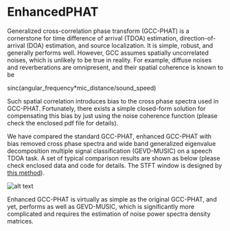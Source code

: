 # EnhancedPHAT
Generalized cross-correlation phase transform (GCC-PHAT) is a cornerstone for time difference of arrival (TDOA) estimation, direction-of-arrival (DOA) estimation, and source localization. It is simple, robust, and generally performs well. However, GCC assumes spatially uncorrelated noises, which is unlikely to be true in reality. For example, diffuse noises and reverberations are omnipresent, and their spatial coherence is known to be 

sinc(angular_frequency*mic_distance/sound_speed)

Such spatial correlation introduces bias to the cross phase spectra used in GCC-PHAT. Fortunately, there exists a simple closed-form solution for compensating this bias by just using the noise coherence function (please check the enclosed pdf file for details).   

We have compared the standard GCC-PHAT, enhanced GCC-PHAT with bias removed cross phase spectra and wide band generalized eigenvalue decomposition multiple signal classification (GEVD-MUSIC) on a speech TDOA task. A set of typical comparison results are shown as below (please check enclosed data and code for details. The STFT window is designed by [this method](https://ieeexplore.ieee.org/document/8304771)).

![alt text](https://github.com/lixilinx/EnhancedPHAT/blob/master/phat_vs_music.png)

Enhanced GCC-PHAT is virtually as simple as the original GCC-PHAT, and yet, performs as well as GEVD-MUSIC, which is significantly more complicated and requires the estimation of noise power spectra density matrices.
